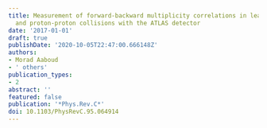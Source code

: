 ```yaml
---
title: Measurement of forward-backward multiplicity correlations in lead-lead, proton-lead,
  and proton-proton collisions with the ATLAS detector
date: '2017-01-01'
draft: true
publishDate: '2020-10-05T22:47:00.666148Z'
authors:
- Morad Aaboud
- ' others'
publication_types:
- 2
abstract: ''
featured: false
publication: '*Phys.Rev.C*'
doi: 10.1103/PhysRevC.95.064914
---
```



